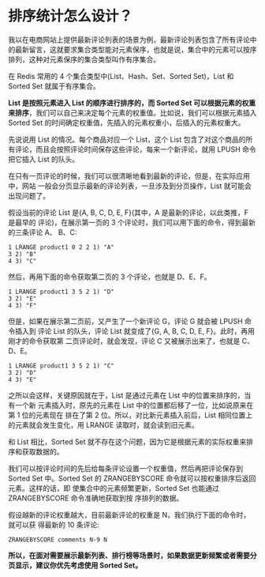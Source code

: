 # 排序统计怎么设计？

我以在电商网站上提供最新评论列表的场景为例，最新评论列表包含了所有评论中的最新留言，这就要求集合类型能对元素保序，也就是说，集合中的元素可以按序排列，这种对元素保序的集合类型叫作有序集合。

在 Redis 常用的 4 个集合类型中(List、Hash、Set、Sorted Set)，List 和 Sorted Set 就属于有序集合。

**List 是按照元素进入 List 的顺序进行排序的，而 Sorted Set 可以根据元素的权重来排序**，我们可以自己来决定每个元素的权重值。比如说，我们可以根据元素插入 Sorted Set 的时间确定权重值，先插入的元素权重小，后插入的元素权重大。

先说说用 List 的情况。每个商品对应一个 List，这个 List 包含了对这个商品的所有评论，而且会按照评论时间保存这些评论，每来一个新评论，就用 LPUSH 命令把它插入 List 的队头。

在只有一页评论的时候，我们可以很清晰地看到最新的评论，但是，在实际应用中，网站 一般会分页显示最新的评论列表，一旦涉及到分页操作，List 就可能会出现问题了。

假设当前的评论 List 是{A, B, C, D, E, F}(其中，A 是最新的评论，以此类推，F 是最早的 评论)，在展示第一页的 3 个评论时，我们可以用下面的命令，得到最新的三条评论 A、 B、C:

```shell
1 LRANGE product1 0 2 2 1) "A"
3 2) "B"
4 3) "C"
```

然后，再用下面的命令获取第二页的 3 个评论，也就是 D、E、F。

```shell
1 LRANGE product1 3 5 2 1) "D"
3 2) "E"
4 3) "F"
```

但是，如果在展示第二页前，又产生了一个新评论 G，评论 G 就会被 LPUSH 命令插入到 评论 List 的队头，评论 List 就变成了{G, A, B, C, D, E, F}。此时，再用刚才的命令获取第 二页评论时，就会发现，评论 C 又被展示出来了，也就是 C、D、E。

```shell
1 LRANGE product1 3 5 2 1) "C"
3 2) "D"
4 3) "E"
```

之所以会这样，关键原因就在于，List 是通过元素在 List 中的位置来排序的，当有一个新 元素插入时，原先的元素在 List 中的位置都后移了一位，比如说原来在第 1 位的元素现在 排在了第 2 位。所以，对比新元素插入前后，List 相同位置上的元素就会发生变化，用 LRANGE 读取时，就会读到旧元素。

和 List 相比，Sorted Set 就不存在这个问题，因为它是根据元素的实际权重来排序和获取数据的。

我们可以按评论时间的先后给每条评论设置一个权重值，然后再把评论保存到 Sorted Set 中。Sorted Set 的 ZRANGEBYSCORE 命令就可以按权重排序后返回元素。这样的话，即 使集合中的元素频繁更新，Sorted Set 也能通过 ZRANGEBYSCORE 命令准确地获取到按 序排列的数据。

假设越新的评论权重越大，目前最新评论的权重是 N，我们执行下面的命令时，就可以获 得最新的 10 条评论:

```shell
ZRANGEBYSCORE comments N-9 N
```

**所以，在面对需要展示最新列表、排行榜等场景时，如果数据更新频繁或者需要分页显示，建议你优先考虑使用 Sorted Set。**



















